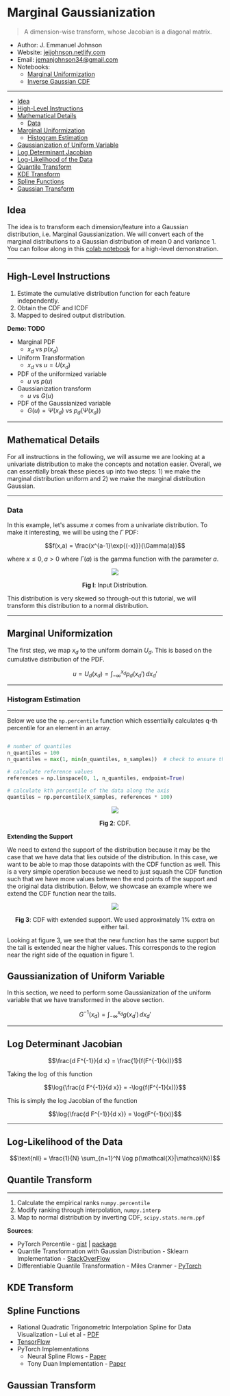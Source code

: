 # Marginal Gaussianization

> A dimension-wise transform, whose Jacobian is a diagonal matrix.

* Author: J. Emmanuel Johnson
* Website: [jejjohnson.netlify.com](https://jejjohnson.netlify.com)
* Email: jemanjohnson34@gmail.com
* Notebooks:
  * [Marginal Uniformization](https://colab.research.google.com/drive/1aJaELyFPlFFROozW-S51VBZ4PfpBeSVR)
  * [Inverse Gaussian CDF](https://colab.research.google.com/drive/1spSjeUpTF1b2euZ0TE6c2ZrHQZC_p4gm)

---


- [Idea](#idea)
- [High-Level Instructions](#high-level-instructions)
- [Mathematical Details](#mathematical-details)
  - [Data](#data)
- [Marginal Uniformization](#marginal-uniformization)
  - [Histogram Estimation](#histogram-estimation)
- [Gaussianization of Uniform Variable](#gaussianization-of-uniform-variable)
- [Log Determinant Jacobian](#log-determinant-jacobian)
- [Log-Likelihood of the Data](#log-likelihood-of-the-data)
- [Quantile Transform](#quantile-transform)
- [KDE Transform](#kde-transform)
- [Spline Functions](#spline-functions)
- [Gaussian Transform](#gaussian-transform)


## Idea

The idea is to transform each dimension/feature into a Gaussian distribution, i.e. Marginal Gaussianization. We will convert each of the marginal distributions to a Gaussian distribution of mean 0 and variance 1. You can follow along in this [colab notebook](https://colab.research.google.com/drive/1Zk1UnfN573yOIdtHUI-tbzks8MMLtuy-) for a high-level demonstration.

---

## High-Level Instructions

1. Estimate the cumulative distribution function for each feature independently.
2. Obtain the CDF and ICDF
3. Mapped to desired output distribution.

**Demo: TODO**
* Marginal PDF
  * $x_d$ vs $p(x_d)$
* Uniform Transformation
  * $x_d$ vs $u=U(x_d)$
* PDF of the uniformized variable
  * $u$ vs $p(u)$
* Gaussianization transform
  * $u$ vs $G(u)$
* PDF of the Gaussianized variable
  * $G(u)=\Psi(x_d)$ vs $p_d(\Psi(x_d))$

---

## Mathematical Details

For all instructions in the following, we will assume we are looking at a univariate distribution to make the concepts and notation easier. Overall, we can essentially break these pieces up into two steps: 1) we make the marginal distribution uniform and 2) we make the marginal distribution Gaussian.

---

### Data

In this example, let's assume $x$ comes from a univariate distribution. To make it interesting, we will be using the $\Gamma$ PDF:

$$f(x,a) = \frac{x^{a-1}\exp{(-x)}}{\Gamma(a)}$$

where $x \leq 0, a > 0$ where $\Gamma(a)$ is the gamma function with the parameter $a$.

<center>

<p align="center">
<img src="projects/rbig/software/pics/input_dist.png" />

<b>Fig I</b>: Input Distribution.
</center>
</p>

This distribution is very skewed so through-out this tutorial, we will transform this distribution to a normal distribution.

---

## Marginal Uniformization

The first step, we map $x_d$ to the uniform domain $U_d$. This is based on the cumulative distribution of the PDF. 

$$u = U_d (x_d) = \int_{-\infty}^{x_d} p_d (x_d') \, d x_d'$$

---

### Histogram Estimation


---

Below we use the `np.percentile` function which essentially calculates q-th percentile for an element in an array.


```python

# number of quantiles
n_quantiles = 100
n_quantiles = max(1, min(n_quantiles, n_samples))  # check to ensure the quantiles make sense

# calculate reference values
references = np.linspace(0, 1, n_quantiles, endpoint=True)

# calculate kth percentile of the data along the axis
quantiles = np.percentile(X_samples, references * 100)
```

<center>

<p align="center">
<img src="projects/rbig/software/pics/u_cdf.png" />

<b>Fig 2</b>: CDF.
</center>
</p>

**Extending the Support**

We need to extend the support of the distribution because it may be the case that we have data that lies outside of the distribution. In this case, we want to be able to map those datapoints with the CDF function as well. This is a very simple operation because we need to just squash the CDF function such that we have more values between the end points of the support and the original data distribution. Below, we showcase an example where we extend the CDF function near the tails. 

<center>

<p align="center">
<img src="projects/rbig/software/pics/u_cdf_ext.png" />

<b>Fig 3</b>: CDF with extended support. We used approximately 1% extra on either tail.
</center>
</p>

Looking at figure 3, we see that the new function has the same support but the tail is extended near the higher values. This corresponds to the region near the right side of the equation in figure 1.





## Gaussianization of Uniform Variable

In this section, we need to perform some Gaussianization of the uniform variable that we have transformed in the above section. 


$$G^{-1}(x_d) = \int_{-\infty}^{x_d} g(x_d') \, d x_d'$$

---

## Log Determinant Jacobian


$$\frac{d F^{-1}}{d x} = \frac{1}{f(F^{-1}(x))}$$

Taking the $\log$ of this function

$$\log{\frac{d F^{-1}}{d x}} = -\log{f(F^{-1}(x))}$$

This is simply the log Jacobian of the function

$$\log{\frac{d F^{-1}}{d x}} = \log{F^{-1}(x)}$$

---

## Log-Likelihood of the Data

$$\text{nll} = \frac{1}{N} \sum_{n=1}^N \log p(\mathcal{X}|\mathcal{N})$$


## Quantile Transform




---

1. Calculate the empirical ranks `numpy.percentile`
2. Modify ranking through interpolation, `numpy.interp`
3. Map to normal distribution by inverting CDF, `scipy.stats.norm.ppf`

**Sources**:
* PyTorch Percentile - [gist](https://gist.github.com/spezold/42a451682422beb42bc43ad0c0967a30) | [package](https://github.com/aliutkus/torchpercentile)
* Quantile Transformation with Gaussian Distribution - Sklearn Implementation - [StackOverFlow](https://stats.stackexchange.com/questions/325570/quantile-transformation-with-gaussian-distribution-sklearn-implementation)
* Differentiable Quantile Transformation - Miles Cranmer - [PyTorch](https://github.com/MilesCranmer/differentiable_quantile_transform)

## KDE Transform


## Spline Functions

* Rational Quadratic Trigonometric Interpolation Spline for Data Visualization - Lui et al - [PDF](https://www.hindawi.com/journals/mpe/2015/983120/)
* [TensorFlow](https://github.com/tensorflow/probability/blob/master/tensorflow_probability/python/bijectors/rational_quadratic_spline.py)
* PyTorch Implementations
  * Neural Spline Flows - [Paper](https://github.com/bayesiains/nsf)
  * Tony Duan Implementation - [Paper](https://github.com/tonyduan/normalizing-flows)

## Gaussian Transform